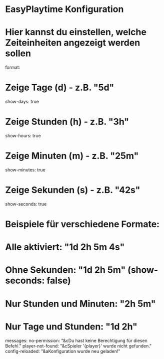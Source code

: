 # EasyPlaytime Konfiguration
# Hier kannst du einstellen, welche Zeiteinheiten angezeigt werden sollen

format:
  # Zeige Tage (d) - z.B. "5d"
  show-days: true
  
  # Zeige Stunden (h) - z.B. "3h"
  show-hours: true
  
  # Zeige Minuten (m) - z.B. "25m"
  show-minutes: true
  
  # Zeige Sekunden (s) - z.B. "42s"
  show-seconds: true

# Beispiele für verschiedene Formate:
# Alle aktiviert: "1d 2h 5m 4s"
# Ohne Sekunden: "1d 2h 5m" (show-seconds: false)
# Nur Stunden und Minuten: "2h 5m"
# Nur Tage und Stunden: "1d 2h"

messages:
  no-permission: "&cDu hast keine Berechtigung für diesen Befehl."
  player-not-found: "&cSpieler '{player}' wurde nicht gefunden."
  config-reloaded: "&aKonfiguration wurde neu geladen!"
